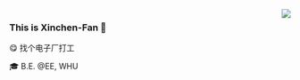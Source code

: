 <img align='right' src="https://github-readme-stats.vercel.app/api?username=Xinchen-Fan&hide=contribs,prs&count_private=true&show_icons=true&include_all_commits=true&theme=transparent">

### This is Xinchen-Fan :cherry_blossom:

:yum: 找个电子厂打工

:mortar_board: B.E. @EE, WHU
